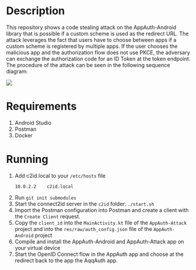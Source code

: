 # Description
This repository shows a code stealing attack
on the AppAuth-Android library that is possible
if a custom scheme is used as the redirect URL.
The attack leverages the fact that users have to
choose between apps if a custom scheme is registered
by multiple apps. If the user chooses the malicious app
and the authorization flow does not use PKCE, the 
adversary can
exchange the authorization code for an ID Token
at the token endpoint. The procedure of the attack
can be seen in the following sequence diagram:

<img src="https://www.plantuml.com/plantuml/png/XO_HIWCn44NVynL3NxHWVs0H8LIBuiDAenymn5aIMdPYCal1htV2sbq2Wc-PUy_atf4eP-h0Yg0_mU7C5sCIPea-9Xm5FWhbHkXTCswUUQGYO5FQ01O8sDhpnvHloe9WYrXdJ4s1tODkT-14JR2J1Cxn6oNoQ09MrxgkrU58NrDDlqHL9u6tr_sJwHtSx_w4I-An4Dnw_gJj7AfahsG_33fWIk03HqzBeshk0tCXBRxUecJDKG3nlnnSoh_pYTRIg_rRzsfVruyqP2fXrk_WvN5-RNy00">

# Requirements

1. Android Studio
2. Postman
3. Docker

# Running

1. Add c2id.local to your ``/etc/hosts`` file
    ```
    10.0.2.2	c2id.local
    ```
2. Run ``git init submodules``
3. Start the connect2id server in the ``c2id``
folder: ``./start.sh``
4. Import the Postman configuration into Postman
and create a client with the ``Create Client`` request.
5. Copy the ``client_id`` into the ``MainActivity.kt``
file of the ``AppAuth-Attack`` project and into the
``res/raw/auth_config.json`` file of the ``AppAuth-Android``
project
6. Compile and install the AppAuth-Android and
AppAuth-Attack app on your virtual device
7. Start the OpenID Connect flow in the AppAuth
app and choose at the redirect back to the app the 
AqqAuth app.

